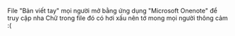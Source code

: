 File "Bản viết tay" mọi người mở bằng ứng dụng "Microsoft Onenote" để truy cập nha
Chữ trong file đó có hơi xấu nên tớ mong mọi người thông cảm :(
